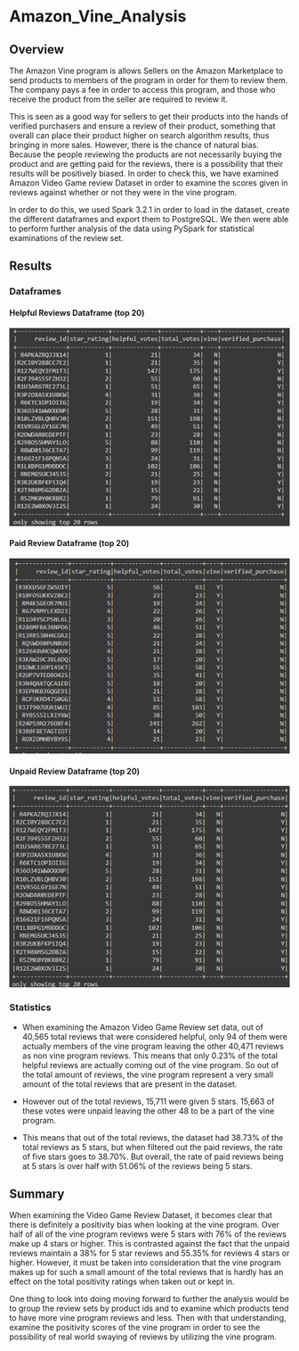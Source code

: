 # Amazon_Vine_Analysis
## Overview
The Amazon Vine program is allows Sellers on the Amazon Marketplace to send products to members of the program in order for them to review them. The company pays a fee in order to access this program, and those who receive the product from the seller are required to review it. 

This is seen as a good way for sellers to get their products into the hands of verified purchasers and ensure a review of their product, something that overall can place their product higher on search algorithm results, thus bringing in more sales. However, there is the chance of natural bias. Because the people reviewing the products are not necessarily buying the product and are getting paid for the reviews, there is a possibility that their results will be positively biased. In order to check this, we have examined Amazon Video Game review Dataset in order to examine the scores given in reviews against whether or not they were in the vine program. 

In order to do this, we used Spark 3.2.1 in order to load in the dataset, create the different dataframes and export them to PostgreSQL. We then were able to perform further analysis of the data using PySpark for statistical examinations of the review set. 

## Results
### Dataframes
#### Helpful Reviews Dataframe (top 20)
![filtered_help_df](https://github.com/aKnownSaltMine/Amazon_Vine_Analysis/blob/main/Results/filtered_help_df.png)

#### Paid Review Dataframe (top 20)
![paid_df](https://github.com/aKnownSaltMine/Amazon_Vine_Analysis/blob/main/Results/paid_df.png)

#### Unpaid Review Dataframe (top 20)
![upaid_df](https://github.com/aKnownSaltMine/Amazon_Vine_Analysis/blob/main/Results/unpaid_df.png)

### Statistics
* When examining the Amazon Video Game Review set data, out of 40,565 total reviews that were considered helpful, only 94 of them were actually members of the vine program leaving the other 40,471 reviews as non vine program reviews. This means that only 0.23% of the total helpful reviews are actually coming out of the vine program. So out of the total amount of reviews, the vine program represent a very small amount of the total reviews that are present in the dataset. 

* However out of the total reviews, 15,711 were given 5 stars. 15,663 of these votes were unpaid leaving the other 48 to be a part of the vine program. 

* This means that out of the total reviews, the dataset had 38.73% of the total reviews as 5 stars, but when filtered out the paid reviews, the rate of five stars goes to 38.70%. But overall, the rate of paid reviews being at 5 stars is over half with 51.06% of the reviews being 5 stars.

## Summary

When examining the Video Game Review Dataset, it becomes clear that there is definitely a positivity bias when looking at the vine program. Over half of all of the vine program reviews were 5 stars with 76% of the reviews make up 4 stars or higher. This is contrasted against the fact that the unpaid reviews maintain a 38% for 5 star reviews and 55.35% for reviews 4 stars or higher. However, it must be taken into consideration that the vine program makes up for such a small amount of the total reviews that is hardly has an effect on the total positivity ratings when taken out or kept in. 

One thing to look into doing moving forward to further the analysis would be to group the review sets by product ids and to examine which products tend to have more vine program reviews and less. Then with that understanding, examine the positivity scores of the vine program in order to see the possibility of real world swaying of reviews by utilizing the vine program.
